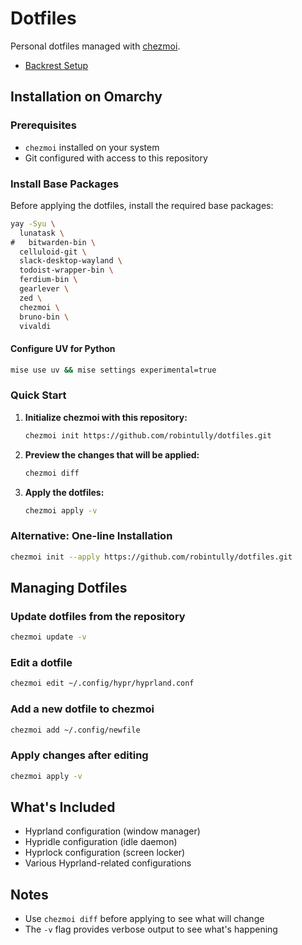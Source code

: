 # Dotfiles

Personal dotfiles managed with [chezmoi](https://www.chezmoi.io/).
- [Backrest Setup](https://github.com/garethgeorge/backrest/blob/main/README.md)

## Installation on Omarchy

### Prerequisites

- `chezmoi` installed on your system
- Git configured with access to this repository

### Install Base Packages

Before applying the dotfiles, install the required base packages:

```bash
yay -Syu \
  lunatask \
#   bitwarden-bin \
  celluloid-git \
  slack-desktop-wayland \
  todoist-wrapper-bin \
  ferdium-bin \
  gearlever \
  zed \
  chezmoi \
  bruno-bin \
  vivaldi
```
#### Configure UV for Python
```bash
mise use uv && mise settings experimental=true
```

### Quick Start

1. **Initialize chezmoi with this repository:**
   ```bash
   chezmoi init https://github.com/robintully/dotfiles.git
   ```

2. **Preview the changes that will be applied:**
   ```bash
   chezmoi diff
   ```

3. **Apply the dotfiles:**
   ```bash
   chezmoi apply -v
   ```

### Alternative: One-line Installation

```bash
chezmoi init --apply https://github.com/robintully/dotfiles.git
```

## Managing Dotfiles

### Update dotfiles from the repository

```bash
chezmoi update -v
```

### Edit a dotfile

```bash
chezmoi edit ~/.config/hypr/hyprland.conf
```

### Add a new dotfile to chezmoi

```bash
chezmoi add ~/.config/newfile
```

### Apply changes after editing

```bash
chezmoi apply -v
```

## What's Included

- Hyprland configuration (window manager)
- Hypridle configuration (idle daemon)
- Hyprlock configuration (screen locker)
- Various Hyprland-related configurations

## Notes

- Use `chezmoi diff` before applying to see what will change
- The `-v` flag provides verbose output to see what's happening
